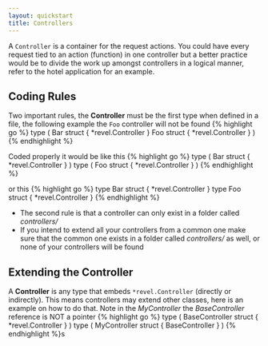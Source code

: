 ```yaml
---
layout: quickstart
title: Controllers
--- 
```


A `Controller` is a container for the request actions. You could have every request tied to an action (function) in one controller
but a better practice would be to divide the work up amongst controllers in a logical manner, 
refer to the hotel application for an example.


## Coding Rules
Two important rules, the **Controller** must be the first type when defined in a file, the following example the `Foo`
controller will not be found
{% highlight go %}
type (
	Bar struct {
		*revel.Controller
	}
	Foo struct {
		*revel.Controller
	}
)
{% endhighlight %}

Coded properly it would be like this
{% highlight go %}
type (
	Bar struct {
		*revel.Controller
	}
)
type (
	Foo struct {
		*revel.Controller
	}
)
{% endhighlight %}

or this
{% highlight go %}
type Bar struct {
	*revel.Controller
}
type Foo struct {
	*revel.Controller
}
{% endhighlight %}


- The second rule is that a controller can only exist in a folder called *controllers/*
- If you intend to extend all your controllers from a common one make sure that the common one exists in a folder called *controllers/* as well, or none of your controllers will be found

## Extending the Controller
A **Controller** is any type that embeds `*revel.Controller` (directly or indirectly).
This means controllers may extend other classes, here is an example on how to do that. Note in the *MyController* the 
*BaseController* reference is NOT a pointer
{% highlight go %}
type (
	BaseController struct {
		*revel.Controller
	}
)
type (
	MyController struct {
		BaseController
	}
)
{% endhighlight %}s